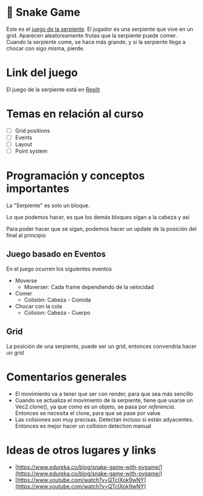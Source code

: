 # 🐍 Snake Game

Este es el [juego de la serpiente][game_url]. El jugador es una serpiente que vive en un grid. Aparecen aleatoreamente frutas que la serpiente puede comer. Cuando la serpiente come, se hace más grande, y si la serpiente llega a chocar con sigo misma, pierde.

# Link del juego

El juego de la serpiente está en [Replit][game_url]

# Temas en relación al curso

- [ ] Grid positions
- [ ] Events
- [ ] Layout
- [ ] Point system

# Programación y conceptos importantes

La "Serpiente" es solo un bloque.

Lo que podemos hacer, es que los demás bloques sigan a la cabeza y así

Para poder hacer que se sigan, podemos hacer un update de la posición del final al principio

## Juego basado en Eventos

En el juego ocurren los siguientes eventos

- Moverse
  - Moverser: Cada frame dependiendo de la velocidad
- Comer
  - Colisión: Cabeza - Comida
- Chocar con la cola
  - Colision: Cabeza - Cuerpo

## Grid

La posición de una serpiente, puede ser un grid, entonces convendría hacer un grid

# Comentarios generales

- El movimiento va a tener que ser con render, para que sea más sencillo
- Cuando se actualiza el movimiento de la serpiente, tiene que usarse un Vec2.clone(), ya que como es un objeto, se pasa por _referencia_. Entonces se necesita el clone, para que se pase por value
- Las colisiones son muy precisas. Detectan incluso si están adyacentes. Entonces es mejor hacer un collision detection manual

# Ideas de otros lugares y links

- [https://www.edureka.co/blog/snake-game-with-pygame/](https://www.edureka.co/blog/snake-game-with-pygame/)
- [https://www.youtube.com/watch?v=QTcIXok9wNY](https://www.youtube.com/watch?v=QTcIXok9wNY)

[game_url]: https://replit.com/@EduardoGmez1/SnakeGame3#code/main.js
